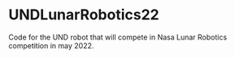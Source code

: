 # UNDLunarRobotics22
Code for the UND robot that will compete in Nasa Lunar Robotics competition in may 2022.
